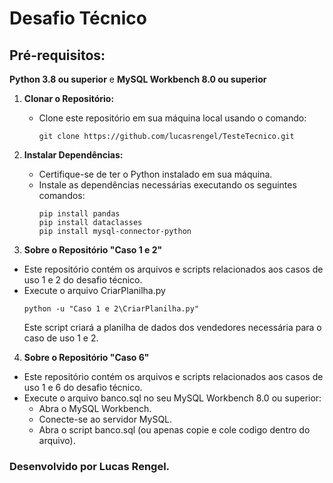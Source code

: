 # Desafio Técnico

## Pré-requisitos: 
**Python 3.8 ou superior** e **MySQL Workbench 8.0 ou superior**

1. **Clonar o Repositório:**
   - Clone este repositório em sua máquina local usando o comando:
     ```
     git clone https://github.com/lucasrengel/TesteTecnico.git
     ```

2. **Instalar Dependências:**
   - Certifique-se de ter o Python instalado em sua máquina.
   - Instale as dependências necessárias executando os seguintes comandos:
     ```
     pip install pandas
     pip install dataclasses
     pip install mysql-connector-python
     ```
   

3. **Sobre o Repositório "Caso 1 e 2"**
  - Este repositório contém os arquivos e scripts relacionados aos casos de uso 1 e 2 do desafio técnico.
  - Execute o arquivo CriarPlanilha.py
    ```
    python -u "Caso 1 e 2\CriarPlanilha.py"
    ```
    Este script criará a planilha de dados dos vendedores necessária para o caso de uso 1 e 2.
    
4. **Sobre o Repositório "Caso 6"**
  - Este repositório contém os arquivos e scripts relacionados aos casos de uso 1 e 6 do desafio técnico.
  - Execute o arquivo banco.sql no seu MySQL Workbench 8.0 ou superior:
    - Abra o MySQL Workbench.
    - Conecte-se ao servidor MySQL.
    - Abra o script banco.sql (ou apenas copie e cole codigo dentro do arquivo).


### Desenvolvido por Lucas Rengel.
